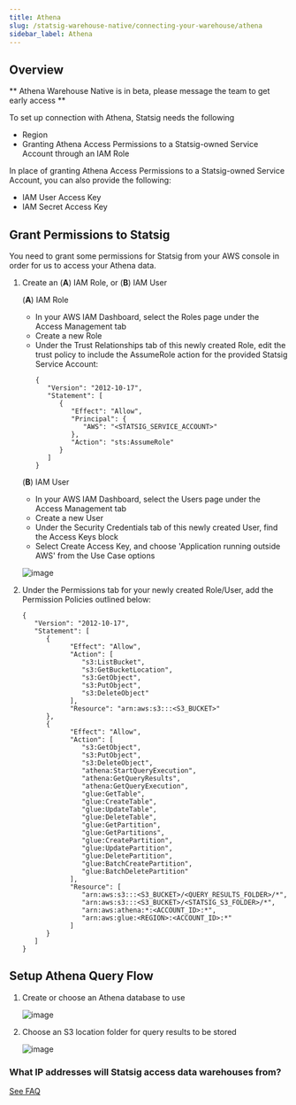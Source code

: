 ```yaml
---
title: Athena
slug: /statsig-warehouse-native/connecting-your-warehouse/athena
sidebar_label: Athena
---
```


## Overview

** Athena Warehouse Native is in beta, please message the team to get early access **

To set up connection with Athena, Statsig needs the following

- Region
- Granting Athena Access Permissions to a Statsig-owned Service Account through an IAM Role

In place of granting Athena Access Permissions to a Statsig-owned Service Account, you can also provide the following:

- IAM User Access Key
- IAM Secret Access Key

## Grant Permissions to Statsig

You need to grant some permissions for Statsig from your AWS console in order for us to access your Athena data.

1. Create an (**A**) IAM Role, or (**B**) IAM User

   (**A**) IAM Role
      - In your AWS IAM Dashboard, select the Roles page under the Access Management tab
      - Create a new Role
      - Under the Trust Relationships tab of this newly created Role, edit the trust policy to include the AssumeRole action for the provided Statsig Service Account:
         ```
         {
            "Version": "2012-10-17",
            "Statement": [
               {
                  "Effect": "Allow",
                  "Principal": {
                     "AWS": "<STATSIG_SERVICE_ACCOUNT>"
                  },
                  "Action": "sts:AssumeRole"
               }
            ]
         }
         ```

   (**B**) IAM User
      - In your AWS IAM Dashboard, select the Users page under the Access Management tab
      - Create a new User
      - Under the Security Credentials tab of this newly created User, find the Access Keys block
      - Select Create Access Key, and choose 'Application running outside AWS' from the Use Case options

   ![image](https://github.com/statsig-io/docs/assets/152932686/c0f762fe-2963-45ca-9424-5399671d53e5)

2. Under the Permissions tab for your newly created Role/User, add the Permission Policies outlined below:
   ```
   {
      "Version": "2012-10-17",
      "Statement": [
         {
               "Effect": "Allow",
               "Action": [
                  "s3:ListBucket",
                  "s3:GetBucketLocation",
                  "s3:GetObject",
                  "s3:PutObject",
                  "s3:DeleteObject"
               ],
               "Resource": "arn:aws:s3:::<S3_BUCKET>"
         },
         {
               "Effect": "Allow",
               "Action": [
                  "s3:GetObject",
                  "s3:PutObject",
                  "s3:DeleteObject",
                  "athena:StartQueryExecution",
                  "athena:GetQueryResults",
                  "athena:GetQueryExecution",
                  "glue:GetTable",
                  "glue:CreateTable",
                  "glue:UpdateTable",
                  "glue:DeleteTable",
                  "glue:GetPartition",
                  "glue:GetPartitions",
                  "glue:CreatePartition",
                  "glue:UpdatePartition",
                  "glue:DeletePartition",
                  "glue:BatchCreatePartition",
                  "glue:BatchDeletePartition"
               ],
               "Resource": [
                  "arn:aws:s3:::<S3_BUCKET>/<QUERY_RESULTS_FOLDER>/*",
                  "arn:aws:s3:::<S3_BUCKET>/<STATSIG_S3_FOLDER>/*",
                  "arn:aws:athena:*:<ACCOUNT_ID>:*",
                  "arn:aws:glue:<REGION>:<ACCOUNT_ID>:*"
               ]
         }
      ]
   }
   ```

## Setup Athena Query Flow

1. Create or choose an Athena database to use

   ![image](https://github.com/statsig-io/docs/assets/152932686/e10aafc4-3583-400e-9c7b-8a8b891a23e9)

2. Choose an S3 location folder for query results to be stored

   ![image](https://github.com/statsig-io/docs/assets/152932686/4bec0c87-5ccd-4936-997e-7a0bb8b9ccb3)

### What IP addresses will Statsig access data warehouses from?

[See FAQ](https://docs.statsig.com/data-warehouse-ingestion/faq#what-ip-addresses-will-statsig-access-data-warehouses-from)
